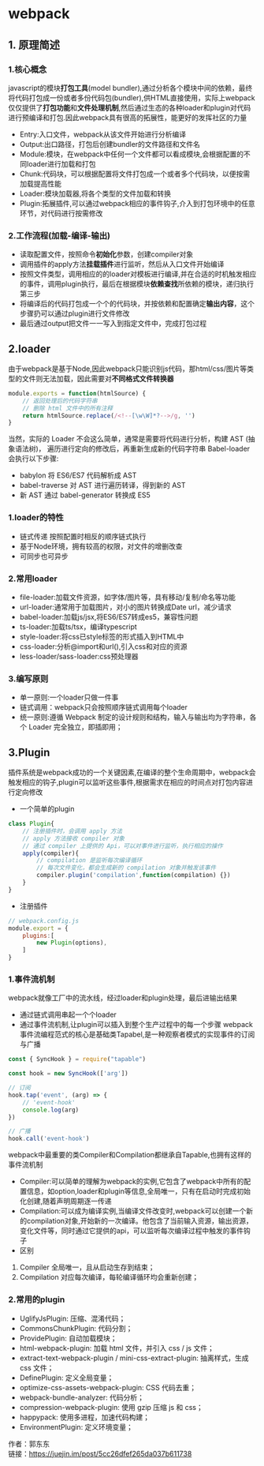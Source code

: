 # webpack
## 1. 原理简述
### 1.核心概念
javascript的模块**打包工具**(model bundler),通过分析各个模块中间的依赖，最终将代码打包成一份或者多份代码包(bundler),供HTML直接使用，实际上webpack仅仅提供了**打包功能**和**文件处理机制**,然后通过生态的各种loader和plugin对代码进行预编译和打包.因此webpack具有很高的拓展性，能更好的发挥社区的力量
- Entry:入口文件，webpack从该文件开始进行分析编译
- Output:出口路径，打包后创建bundler的文件路径和文件名
- Module:模块，在webpack中任何一个文件都可以看成模块,会根据配置的不同loader进行加载和打包
- Chunk:代码块，可以根据配置将文件打包成一个或者多个代码块，以便按需加载提高性能
- Loader:模块加载器,将各个类型的文件加载和转换
- Plugin:拓展插件,可以通过webpack相应的事件钩子,介入到打包环境中的任意环节，对代码进行按需修改

### 2.工作流程(加载-编译-输出)
- 读取配置文件，按照命令**初始化**参数，创建compiler对象
- 调用插件的apply方法**挂载插件**进行监听，然后从入口文件开始编译
- 按照文件类型，调用相应的的loader对模板进行编译,并在合适的时机触发相应的事件，调用plugin执行，最后在根据模块**依赖查找**所依赖的模块，递归执行第三步
- 将编译后的代码打包成一个个的代码块，并按依赖和配置确定**输出内容**，这个步骤扔可以通过plugin进行文件修改
- 最后通过output把文件一一写入到指定文件中，完成打包过程
## 2.loader
由于webpack是基于Node,因此webpack只能识别js代码，那html/css/图片等类型的文件则无法加载，因此需要对**不同格式文件转换器**
```js
module.exports = function(htmlSource) {
	// 返回处理后的代码字符串
	// 删除 html 文件中的所有注释
	return htmlSource.replace(/<!--[\w\W]*?-->/g, '')
}
```
当然，实际的 Loader 不会这么简单，通常是需要将代码进行分析，构建 AST (抽象语法树)， 遍历进行定向的修改后，再重新生成新的代码字符串
Babel-loader 会执行以下步骤:
- babylon 将 ES6/ES7 代码解析成 AST
- babel-traverse 对 AST 进行遍历转译，得到新的 AST
- 新 AST 通过 babel-generator 转换成 ES5
### 1.loader的特性
- 链式传递 按照配置时相反的顺序链式执行
- 基于Node环境，拥有较高的权限，对文件的增删改查
- 可同步也可异步
### 2.常用loader
- file-loader:加载文件资源，如字体/图片等，具有移动/复制/命名等功能
- url-loader:通常用于加载图片，对小的图片转换成Date url，减少请求
- babel-loader:加载js/jsx,将ES6/ES7转成es5，兼容性问题
- ts-loader:加载ts/tsx，编译typescript
- style-loader:将css已style标签的形式插入到HTML中
- css-loader:分析@import和url(),引入css和对应的资源
- less-loader/sass-loader:css预处理器
### 3.编写原则
- 单一原则:一个loader只做一件事
- 链式调用：webpack只会按照顺序链式调用每个loader
- 统一原则:遵循 Webpack 制定的设计规则和结构，输入与输出均为字符串，各个 Loader 完全独立，即插即用；
## 3.Plugin
插件系统是webpack成功的一个关键因素,在编译的整个生命周期中，webpack会触发相应的钩子,plugin可以监听这些事件,根据需求在相应的时间点对打包内容进行定向修改
- 一个简单的plugin
```js
class Plugin{
  	// 注册插件时，会调用 apply 方法
  	// apply 方法接收 compiler 对象
  	// 通过 compiler 上提供的 Api，可以对事件进行监听，执行相应的操作
  	apply(compiler){
  		// compilation 是监听每次编译循环
  		// 每次文件变化，都会生成新的 compilation 对象并触发该事件
    	compiler.plugin('compilation',function(compilation) {})
  	}
}
```
- 注册插件
```js
// webpack.config.js
module.export = {
	plugins:[
		new Plugin(options),
	]
}
```
### 1.事件流机制
webpack就像工厂中的流水线，经过loader和plugin处理，最后进输出结果
- 通过链式调用串起一个个loader
- 通过事件流机制,让plugin可以插入到整个生产过程中的每一个步骤
webpack事件流编程范式的核心是基础类Tapabel,是一种观察者模式的实现事件的订阅与广播
```js
const { SyncHook } = require("tapable")

const hook = new SyncHook(['arg'])

// 订阅
hook.tap('event', (arg) => {
	// 'event-hook'
	console.log(arg)
})

// 广播
hook.call('event-hook')
```
webpack中最重要的类Compiler和Compilation都继承自Tapable,也拥有这样的事件流机制
- Compiler:可以简单的理解为webpack的实例,它包含了webpack中所有的配置信息，如option,loader和plugin等信息,全局唯一，只有在启动时完成初始化创建,随着声明周期逐一传递
- Compilation:可以成为编译实例,当编译文件改变时,webpack可以创建一个新的compilation对象,开始新的一次编译。他包含了当前输入资源，输出资源，变化文件等，同时通过它提供的api，可以监听每次编译过程中触发的事件钩子
- 区别
1. Compiler 全局唯一，且从启动生存到结束；
2. Compilation 对应每次编译，每轮编译循环均会重新创建；
### 2.常用的plugin
- UglifyJsPlugin: 压缩、混淆代码；
- CommonsChunkPlugin: 代码分割；
- ProvidePlugin: 自动加载模块；
- html-webpack-plugin: 加载 html 文件，并引入 css / js 文件；
- extract-text-webpack-plugin / mini-css-extract-plugin: 抽离样式，生成 css 文件；
- DefinePlugin: 定义全局变量；
- optimize-css-assets-webpack-plugin: CSS 代码去重；
- webpack-bundle-analyzer: 代码分析；
- compression-webpack-plugin: 使用 gzip 压缩 js 和 css；
- happypack: 使用多进程，加速代码构建；
- EnvironmentPlugin: 定义环境变量；


作者：郭东东<br />
链接：<a href='https://juejin.im/post/5cc26dfef265da037b611738' target="_blank">https://juejin.im/post/5cc26dfef265da037b611738</a>




